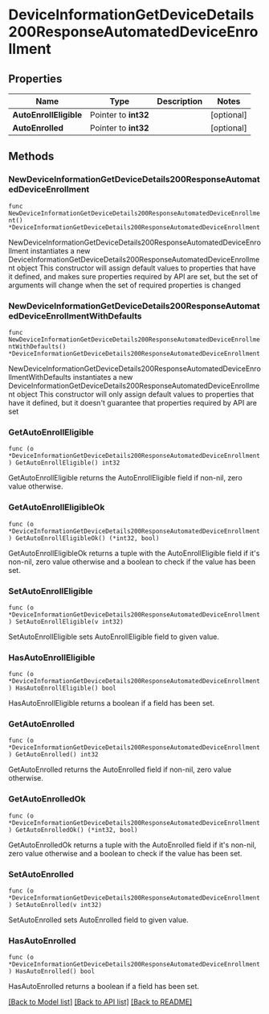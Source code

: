 # DeviceInformationGetDeviceDetails200ResponseAutomatedDeviceEnrollment

## Properties

Name | Type | Description | Notes
------------ | ------------- | ------------- | -------------
**AutoEnrollEligible** | Pointer to **int32** |  | [optional] 
**AutoEnrolled** | Pointer to **int32** |  | [optional] 

## Methods

### NewDeviceInformationGetDeviceDetails200ResponseAutomatedDeviceEnrollment

`func NewDeviceInformationGetDeviceDetails200ResponseAutomatedDeviceEnrollment() *DeviceInformationGetDeviceDetails200ResponseAutomatedDeviceEnrollment`

NewDeviceInformationGetDeviceDetails200ResponseAutomatedDeviceEnrollment instantiates a new DeviceInformationGetDeviceDetails200ResponseAutomatedDeviceEnrollment object
This constructor will assign default values to properties that have it defined,
and makes sure properties required by API are set, but the set of arguments
will change when the set of required properties is changed

### NewDeviceInformationGetDeviceDetails200ResponseAutomatedDeviceEnrollmentWithDefaults

`func NewDeviceInformationGetDeviceDetails200ResponseAutomatedDeviceEnrollmentWithDefaults() *DeviceInformationGetDeviceDetails200ResponseAutomatedDeviceEnrollment`

NewDeviceInformationGetDeviceDetails200ResponseAutomatedDeviceEnrollmentWithDefaults instantiates a new DeviceInformationGetDeviceDetails200ResponseAutomatedDeviceEnrollment object
This constructor will only assign default values to properties that have it defined,
but it doesn't guarantee that properties required by API are set

### GetAutoEnrollEligible

`func (o *DeviceInformationGetDeviceDetails200ResponseAutomatedDeviceEnrollment) GetAutoEnrollEligible() int32`

GetAutoEnrollEligible returns the AutoEnrollEligible field if non-nil, zero value otherwise.

### GetAutoEnrollEligibleOk

`func (o *DeviceInformationGetDeviceDetails200ResponseAutomatedDeviceEnrollment) GetAutoEnrollEligibleOk() (*int32, bool)`

GetAutoEnrollEligibleOk returns a tuple with the AutoEnrollEligible field if it's non-nil, zero value otherwise
and a boolean to check if the value has been set.

### SetAutoEnrollEligible

`func (o *DeviceInformationGetDeviceDetails200ResponseAutomatedDeviceEnrollment) SetAutoEnrollEligible(v int32)`

SetAutoEnrollEligible sets AutoEnrollEligible field to given value.

### HasAutoEnrollEligible

`func (o *DeviceInformationGetDeviceDetails200ResponseAutomatedDeviceEnrollment) HasAutoEnrollEligible() bool`

HasAutoEnrollEligible returns a boolean if a field has been set.

### GetAutoEnrolled

`func (o *DeviceInformationGetDeviceDetails200ResponseAutomatedDeviceEnrollment) GetAutoEnrolled() int32`

GetAutoEnrolled returns the AutoEnrolled field if non-nil, zero value otherwise.

### GetAutoEnrolledOk

`func (o *DeviceInformationGetDeviceDetails200ResponseAutomatedDeviceEnrollment) GetAutoEnrolledOk() (*int32, bool)`

GetAutoEnrolledOk returns a tuple with the AutoEnrolled field if it's non-nil, zero value otherwise
and a boolean to check if the value has been set.

### SetAutoEnrolled

`func (o *DeviceInformationGetDeviceDetails200ResponseAutomatedDeviceEnrollment) SetAutoEnrolled(v int32)`

SetAutoEnrolled sets AutoEnrolled field to given value.

### HasAutoEnrolled

`func (o *DeviceInformationGetDeviceDetails200ResponseAutomatedDeviceEnrollment) HasAutoEnrolled() bool`

HasAutoEnrolled returns a boolean if a field has been set.


[[Back to Model list]](../README.md#documentation-for-models) [[Back to API list]](../README.md#documentation-for-api-endpoints) [[Back to README]](../README.md)


